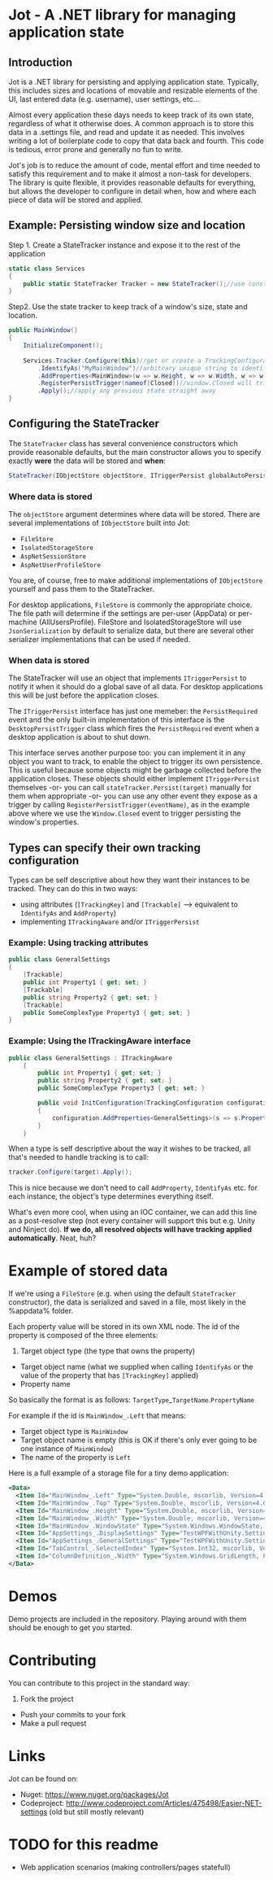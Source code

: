 # Jot - A .NET library for managing application state

## Introduction 
Jot is a .NET library for persisting and applying application state. Typically, this includes sizes and locations of movable and resizable elements of the UI, last entered data (e.g. username), user settings, etc... 

Almost every application these days needs to keep track of its own state, regardless of what it otherwise does. A common approach is to store this data in a .settings file, and read and update it as needed. This involves writing a lot of boilerplate code to copy that data back and fourth. This code is tedious, error prone and generally no fun to write.  
 
Jot's job is to reduce the amount of code, mental effort and time needed to satisfy this requirement and to make it almost a non-task for developers. The library is quite flexible, it provides reasonable defaults for everything, but allows the developer to configure in detail when, how and where each piece of data will be stored and applied.


## Example: Persisting window size and location

Step 1. Create a StateTracker instance and expose it to the rest of the application
``` C#
static class Services
{
    public static StateTracker Tracker = new StateTracker();//use constructor overloads to configure how data is stored
}
```
Step2. Use the state tracker to keep track of a window's size, state and location.
``` C#
public MainWindow()
{
    InitializeComponent();
    
    Services.Tracker.Configure(this)//get or create a TrackingConfiguration object for the window
        .IdentifyAs("MyMainWindow")//arbitrary unique string to identify the target object
        .AddProperties<MainWindow>(w => w.Height, w => w.Width, w => w.Left, w => w.Top, w => w.WindowState)
        .RegisterPersistTrigger(nameof(Closed))//window.Closed will trigger persisting data
        .Apply();//apply any previous state straight away
}

```

## Configuring the StateTracker

The `StateTracker` class has several convenience constructors which provide reasonable defaults, but the main constructor allows you to specify exactly **were** the data will be stored and **when**:
  
``` C#
StateTracker(IObjectStore objectStore, ITriggerPersist globalAutoPersistTrigger)
```

### Where data is stored
The `objectStore` argument determines where data will be stored. There are several implementations of `IObjectStore` built into Jot:
- `FileStore`
- `IsolatedStorageStore`
- `AspNetSessionStore`
- `AspNetUserProfileStore `

You are, of course, free to make additional implementations of `IObjectStore` yourself and pass them to the StateTracker. 

For desktop applications, `FileStore` is commonly the appropriate choice. The file path will determine if the settings are per-user (AppData) or per-machine (AllUsersProfile). FileStore and IsolatedStorageStore will use `JsonSerialization` by default to serialize data, but there are several other serializer implementations that can be used if needed.

### When data is stored
The StateTracker will use an object that implements `ITriggerPersist` to notify it when it should do a global save of all data. For desktop applications this will be just before the application closes. 

The `ITriggerPersist` interface has just one memeber: the `PersistRequired` event and the only built-in implementation of this interface is the `DesktopPersistTrigger` class which fires the `PersistRequired` event when a desktop application is about to shut down. 

This interface serves another purpose too: you can implement it in any object you want to track, to enable the object to trigger its own persistence. This is useful because some objects might be garbage collected before the application closes. These objects should either implement `ITriggerPersist` themselves -or- you can call `stateTracker.Persist(target)` manually for them when appropriate -or- you can use any other event they expose as a trigger by calling `RegisterPersistTrigger(eventName)`, as in the example above where we use the `Window.Closed` event to trigger persisting the window's properties.      

## Types can specify their own tracking configuration 
Types can be self descriptive about how they want their instances to be tracked. They can do this in two ways: 
- using attributes (`[TrackingKey]` and `[Trackable]` --> equivalent to `IdentifyAs` and `AddProperty`)
- implementing `ITrackingAware` and/or `ITriggerPersist`

### Example: Using tracking attributes

``` C#
public class GeneralSettings
{
	[Trackable]
    public int Property1 { get; set; }
	[Trackable]
	public string Property2 { get; set; }
	[Trackable]
	public SomeComplexType Property3 { get; set; }
}
```

### Example: Using the ITrackingAware interface
``` C#
public class GeneralSettings : ITrackingAware
	{
		public int Property1 { get; set; }
		public string Property2 { get; set; }
		public SomeComplexType Property3 { get; set; }

		public void InitConfiguration(TrackingConfiguration configuration)
		{
			configuration.AddProperties<GeneralSettings>(s => s.Property1, s => s.Property2, s => s.Property3);
		}
	}
```

When a type is self descriptive about the way it wishes to be tracked, all that's needed to handle tracking is to call: 

``` C#
tracker.Configure(target).Apply();
```

This is nice because we don't need to call `AddProperty`, `IdentifyAs` etc. for each instance, the object's type determines everything itself. 

What's even more cool, when using an IOC container, we can add this line as a post-resolve step (not every container will support this but e.g. Unity and Ninject do). **If we do, all resolved objects will have tracking applied automatically**. Neat, huh?

# Example of stored data

If we're using a `FileStore` (e.g. when using the default `StateTracker` constructor), the data is serialized and saved in a file, most likely in the %appdata% folder. 

Each property value will be stored in its own XML node. The id of the property is composed of the three elements:

1. Target object type (the type that owns the property)
- Target object name (what we supplied when calling `IdentifyAs` or the value of the property that has `[TrackingKey]` applied)
- Property name  

So basically the format is as follows: `TargetType`_`TargetName`.`PropertyName`

For example if the id is `MainWindow_.Left` that means:
- Target object type is `MainWindow`
- Target object name is empty (this is OK if there's only ever going to be one instance of `MainWindow`)
- The name of the property is `Left` 

Here is a full example of a storage file for a tiny demo application:

``` XML
<Data>
  <Item Id="MainWindow_.Left" Type="System.Double, mscorlib, Version=4.0.0.0, Culture=neutral, PublicKeyToken=b77a5c561934e089">760.0</Item>
  <Item Id="MainWindow_.Top" Type="System.Double, mscorlib, Version=4.0.0.0, Culture=neutral, PublicKeyToken=b77a5c561934e089">368.0</Item>
  <Item Id="MainWindow_.Height" Type="System.Double, mscorlib, Version=4.0.0.0, Culture=neutral, PublicKeyToken=b77a5c561934e089">583.0</Item>
  <Item Id="MainWindow_.Width" Type="System.Double, mscorlib, Version=4.0.0.0, Culture=neutral, PublicKeyToken=b77a5c561934e089">729.0</Item>
  <Item Id="MainWindow_.WindowState" Type="System.Windows.WindowState, PresentationFramework, Version=4.0.0.0, Culture=neutral, PublicKeyToken=31bf3856ad364e35">0</Item>
  <Item Id="AppSettings_.DisplaySettings" Type="TestWPFWithUnity.Settings.DisplaySettings, TestWPFWithUnity, Version=1.0.0.0, Culture=neutral, PublicKeyToken=null">{"Font":"Corbel","FontSize":125.0}</Item>
  <Item Id="AppSettings_.GeneralSettings" Type="TestWPFWithUnity.Settings.GeneralSettings, TestWPFWithUnity, Version=1.0.0.0, Culture=neutral, PublicKeyToken=null">{"Property1":123,"Property2":"test string","Property3":true}</Item>
  <Item Id="TabControl_.SelectedIndex" Type="System.Int32, mscorlib, Version=4.0.0.0, Culture=neutral, PublicKeyToken=b77a5c561934e089">1</Item>
  <Item Id="ColumnDefinition_.Width" Type="System.Windows.GridLength, PresentationFramework, Version=4.0.0.0, Culture=neutral, PublicKeyToken=31bf3856ad364e35">"Auto"</Item>
</Data>
```

# Demos

Demo projects are included in the repository. Playing around with them should be enough to get you started. 

# Contributing

You can contribute to this project in the standard way:

1. Fork the project
- Push your commits to your fork
- Make a pull request

# Links

Jot can be found on:
- Nuget: https://www.nuget.org/packages/Jot
- Codeproject: http://www.codeproject.com/Articles/475498/Easier-NET-settings (old but still mostly relevant) 


# TODO for this readme
- Web application scenarios (making controllers/pages statefull)
